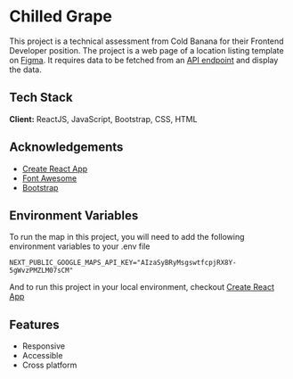 
# Chilled Grape

This project is a technical assessment from Cold Banana for their Frontend Developer position. The project is a web page of a location listing template on [Figma](https://www.figma.com/). It requires data to be fetched from an [API endpoint](https://my-json-server.typicode.com/TomSearle/cb-devtest-api/locations) and display the data.


## Tech Stack

**Client:** ReactJS, JavaScript, Bootstrap, CSS, HTML


## Acknowledgements
 - [Create React App](https://github.com/facebook/create-react-app)
 - [Font Awesome](https://fontawesome.com/v5/search)
 - [Bootstrap](https://getbootstrap.com/)


## Environment Variables

To run the map in this project, you will need to add the following environment variables to your .env file

`NEXT_PUBLIC_GOOGLE_MAPS_API_KEY="AIzaSyBRyMsgswtfcpjRX8Y-5gWvzPMZLM07sCM"`


And to run this project in your local environment, checkout [Create React App](https://github.com/facebook/create-react-app)
## Features

- Responsive
- Accessible
- Cross platform

